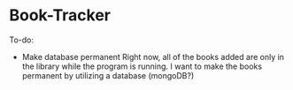 # Book-Tracker

To-do:
- Make database permanent
Right now, all of the books added are only in the library while the program is running. I want to make the books permanent by utilizing a database (mongoDB?)
